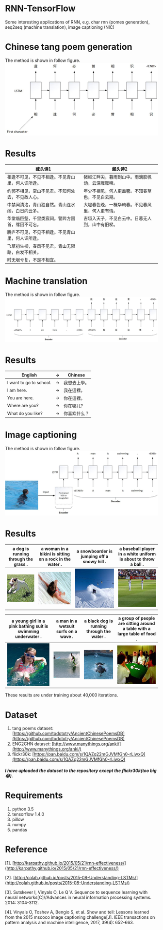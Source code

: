 # RNN-TensorFlow
Some interesting applications of RNN, e.g. char rnn (pomes generation), seq2seq (machine translation), image captioning (NIC)


# Chinese tang poem generation
The method is shown in follow figure.
![](https://github.com/MingtaoGuo/RNN-TensorFlow/blob/master/IMGS/poem.jpg)
# Results
|藏头诗1|藏头诗2|
|-|-|
|相逢不可见，不见不相逢。不见青山里，何人识所逢。|猪岖江畔尖，暮雨到山中。雨滴胶帆动，云深雁雁啼。|
|约郭不相见，空山不见君。不知何处去，不见故人心。|年少不相见，何人更盍簪。不知春草色，不见白云期。|
|中禁闻清洛，青山独自然。青山连水阔，白日向云多。|大堤春色晚，一概华輈春。不见春风里，何人更有情。|
|华堂临巨壑，千里类宸祠。警跸方回首，缧囚不可忘。|吉垣入天子，不见白云中。日暮无人到，山中有旧梯。|
|腾庐不可见，不见不相逢。不见青山里，何人识所逢。||
|飞草初生柳，春风不见君。青山无限路，白发不相关。||
|时无垠兮复，不是不相宜。||

# Machine translation
The method is shown in follow figure.
![](https://github.com/MingtaoGuo/RNN-TensorFlow/blob/master/IMGS/seq2seq.jpg)
# Results
|English|->|Chinese|
|-|-|-|
|I want to go to school.|->|我想去上學。|
|I am here.|->|我在這裡。|
|You are here.|->|你在這裡。|
|Where are you?|->|你在哪儿?|
|What do you like?|->|你喜欢什么？|

# Image captioning
The method is shown in follow figure.
![](https://github.com/MingtaoGuo/RNN-TensorFlow/blob/master/IMGS/nic.jpg)
# Results
|a dog is running through the grass .|a woman in a bikini is sitting on a rock in the water . |a snowboarder is jumping off a snowy hill . |a baseball player in a white uniform is about to throw a ball . |
|-|-|-|-|
|![](https://github.com/MingtaoGuo/RNN-TensorFlow/blob/master/IMGS/1.jpg)|![](https://github.com/MingtaoGuo/RNN-TensorFlow/blob/master/IMGS/2.jpg)|![](https://github.com/MingtaoGuo/RNN-TensorFlow/blob/master/IMGS/3.jpg)|![](https://github.com/MingtaoGuo/RNN-TensorFlow/blob/master/IMGS/4.jpg)|

|a young girl in a pink bathing suit is swimming underwater . |a man in a wetsuit surfs on a wave . |a black dog is running through the water . |a group of people are sitting around a table with a large table of food . |
|-|-|-|-|
|![](https://github.com/MingtaoGuo/RNN-TensorFlow/blob/master/IMGS/5.jpg)|![](https://github.com/MingtaoGuo/RNN-TensorFlow/blob/master/IMGS/6.jpg)|![](https://github.com/MingtaoGuo/RNN-TensorFlow/blob/master/IMGS/7.jpg)|![](https://github.com/MingtaoGuo/RNN-TensorFlow/blob/master/IMGS/8.jpg)|

These results are under training about 40,000 iterations.

# Dataset
1. tang poems dataset: [https://github.com/todototry/AncientChinesePoemsDB](https://github.com/todototry/AncientChinesePoemsDB)
2. ENG2CHN dataset: [http://www.manythings.org/anki/](http://www.manythings.org/anki/)
3. flickr30k: [https://pan.baidu.com/s/1QAZq22mGJVMfGh0-rLiwxQ](https://pan.baidu.com/s/1QAZq22mGJVMfGh0-rLiwxQ)

##### I have uploaded the dataset to the repository except the flickr30k(too big :joy:).


# Requirements
1. python 3.5
2. tensorflow 1.4.0
3. pillow
4. numpy
5. pandas

# Reference
[1]. [http://karpathy.github.io/2015/05/21/rnn-effectiveness/](http://karpathy.github.io/2015/05/21/rnn-effectiveness/)

[2]. [http://colah.github.io/posts/2015-08-Understanding-LSTMs/](http://colah.github.io/posts/2015-08-Understanding-LSTMs/)

[3]. Sutskever I, Vinyals O, Le Q V. Sequence to sequence learning with neural networks[C]//Advances in neural information processing systems. 2014: 3104-3112.

[4]. Vinyals O, Toshev A, Bengio S, et al. Show and tell: Lessons learned from the 2015 mscoco image captioning challenge[J]. IEEE transactions on pattern analysis and machine intelligence, 2017, 39(4): 652-663.







